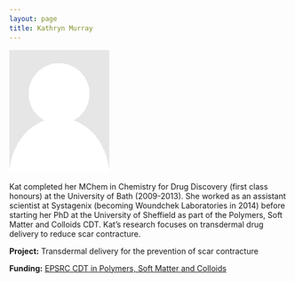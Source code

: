 ```yaml
---
layout: page
title: Kathryn Murray
---
```


<img src="img/placeholder.png" alt="Kathryn Murray" class="gallery">

Kat completed her MChem in Chemistry for Drug Discovery (first class honours) at the University of Bath (2009-2013). She worked as an assistant scientist at Systagenix (becoming Woundchek Laboratories in 2014) before starting her PhD at the University of Sheffield as part of the Polymers, Soft Matter and Colloids CDT. Kat’s research focuses on transdermal drug delivery to reduce scar contracture.

**Project:** Transdermal delivery for the prevention of scar contracture

**Funding:** [EPSRC CDT in Polymers, Soft Matter and Colloids](http://www.polymercentre.org.uk/centre-for-doctoral-training/)
